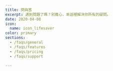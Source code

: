 ```yaml
---
title: 問與答
excerpt: 遇到問題了嗎？別擔心，來這裡解決你所有的疑問。
date: 2020-04-08
icon:
  name: icon_lifesaver
color: primary
sections:
  - /faqs/general
  - /faqs/features
  - /faqs/pricing
  - /faqs/support

---
```


